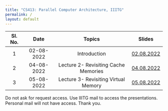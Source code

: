 ```yaml
---
title: "CS413: Parallel Computer Architecture, IIITG"
permalink: /
layout: default
---
```

| Sl. No. | Date    | Topics  | Slides   |
|:---:|:-----------------:|:----------------------------------------------------------------------:|:--------------------------:|
| 1   | 02-08-2022   | Introduction | [02.08.2022](https://drive.google.com/file/d/1Oi5m8VMmQGHYy3YsWFUoowDYNW6H_pk5/view?usp=sharing)|
| 2   | 04-08-2022   |Lecture 2- Revisiting Cache Memories | [04.08.2022](https://drive.google.com/file/d/1vnPqJOD8YDxfriP0XetSaRN4xE3H22c3/view?usp=sharing)|
| 3   | 05-08-2022   |Lecture 3- Revisiting Virtual Memory | [05.08.2022](https://drive.google.com/file/d/1aQem4vpBxxVv6Myvlg0xBj23d9Rstn40/view?usp=sharing)|

Do not ask for request access. Use IIITG mail to access the presentations. Personal mail will not have access. Thank you. 

